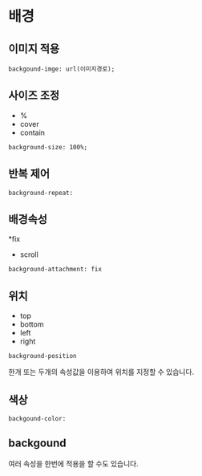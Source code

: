 # 배경

## 이미지 적용
```
backgound-imge: url(이미지경로);
```

## 사이즈 조정

* %
* cover
* contain

```
background-size: 100%;
```

## 반복 제어

```
background-repeat:
```

## 배경속성
*fix
* scroll

```
background-attachment: fix
```


## 위치

* top
* bottom
* left
* right

```
background-position
```

한개 또는 두개의 속성값을 이용하여 위치를 지정할 수 있습니다.

## 색상

```
backgound-color:
```


## backgound
여러 속성을 한번에 적용을 할 수도 있습니다.




